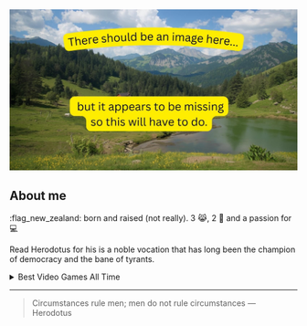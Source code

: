 <picture>
 <source media="(prefers-color-scheme: dark)" srcset="./images/hp-profile.jpg">
 <source media="(prefers-color-scheme: light)" srcset="./images/hp-bright.jpg">
 <img alt="YOUR-ALT-TEXT" src="./images/hp-no-image.jpg">
</picture>

## About me

:flag_new_zealand: born and raised (not really).
3 :joy_cat:, 2 :dog: and a passion for :computer:

<!-- Add more video games later and fix the banner image -->

Read Herodotus for his is a noble vocation that has long been the champion of democracy and the bane of tyrants.

<details>
<summary>Best Video Games All Time </summary>

| **Rank** | **Game**                   | **Hours Played** |
|:---------|:---------------------------|:-----------------|
|     1    | XCOM 2                     | 1455             |
|     2    | The Witcher 3: Wild Hunt   | 1254             |
|     3    | The Elder Scrolls V: Skyrim| 1224             |
|     4    | Fallout 4                  | 2223             |
|     5    | Cyberpunk 2077             | 457              |

</details>

---
>Circumstances rule men; men do not rule circumstances — Herodotus
